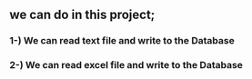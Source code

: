 ## we can do  in this project;

### 1-) We can read text file and write to the Database
### 2-) We can read excel file and write to the Database
